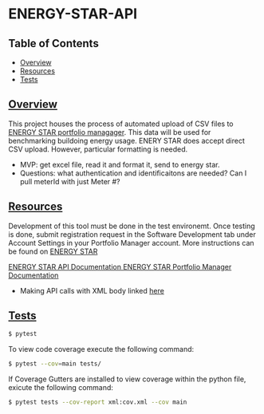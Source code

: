 # ENERGY-STAR-API

## Table of Contents 

* [Overview](#overview)
* [Resources](#resources)
* [Tests](#tests)

## [Overview](#overview)

This project houses the process of automated upload of CSV files to [ENERGY STAR portfolio managager](https://portfoliomanager.energystar.gov). This data will be used for benchmarking buildoing energy usage. ENERY STAR does accept direct CSV upload. However, particular formatting is needed. 

- MVP: get excel file, read it and format it, send to energy star.
- Questions: what authentication and identificaitons are needed? Can I pull meterId with just Meter #?

## [Resources](#resources)

Development of this tool must be done in the test environemt. Once testing is done, submit registration request in the Software Development tab under Account Settings in your Portfolio Manager account. More instructions can be found on [ENERGY STAR](https://www.energystar.gov/buildings/resources_audience/service_product_providers/existing_buildings/benchmarking_clients//use_pm_web_services)

[ENERGY STAR API Documentation ENERGY STAR Portfolio Manager Documentation](https://portfoliomanager.energystar.gov/webservices/home)

- Making API calls with XML body linked [here](https://www.ontestautomation.com/writing-tests-for-restful-apis-in-python-using-requests-part-3-working-with-xml/)


## [Tests](#tests)
```bash
$ pytest
```

To view code coverage execute the following command:
```bash
$ pytest --cov=main tests/
```
If Coverage Gutters are installed to view coverage within the python file, exicute the following command:
```bash
$ pytest tests --cov-report xml:cov.xml --cov main
```
